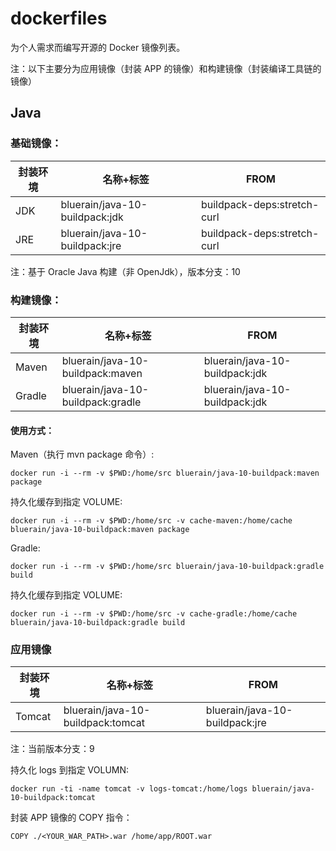 # dockerfiles
为个人需求而编写开源的 Docker 镜像列表。

注：以下主要分为应用镜像（封装 APP 的镜像）和构建镜像（封装编译工具链的镜像）

## Java

### 基础镜像：

|封装环境|名称+标签|FROM|
|-------|--------|--------|
|JDK|bluerain/java-10-buildpack:jdk|buildpack-deps:stretch-curl|
|JRE|bluerain/java-10-buildpack:jre|buildpack-deps:stretch-curl|

注：基于 Oracle Java 构建（非 OpenJdk），版本分支：10


### 构建镜像：

|封装环境|名称+标签|FROM|
|-------|--------|--------|
|Maven|bluerain/java-10-buildpack:maven|bluerain/java-10-buildpack:jdk|
|Gradle|bluerain/java-10-buildpack:gradle|bluerain/java-10-buildpack:jdk|

#### 使用方式：

Maven（执行 mvn package 命令）:

````
docker run -i --rm -v $PWD:/home/src bluerain/java-10-buildpack:maven package
````

持久化缓存到指定 VOLUME:

````
docker run -i --rm -v $PWD:/home/src -v cache-maven:/home/cache bluerain/java-10-buildpack:maven package
````

Gradle:

````
docker run -i --rm -v $PWD:/home/src bluerain/java-10-buildpack:gradle build
````

持久化缓存到指定 VOLUME:

````
docker run -i --rm -v $PWD:/home/src -v cache-gradle:/home/cache bluerain/java-10-buildpack:gradle build
````

### 应用镜像

|封装环境|名称+标签|FROM|
|-------|--------|--------|
|Tomcat|bluerain/java-10-buildpack:tomcat|bluerain/java-10-buildpack:jre|

注：当前版本分支：9

持久化 logs 到指定 VOLUMN:

````
docker run -ti -name tomcat -v logs-tomcat:/home/logs bluerain/java-10-buildpack:tomcat
````

封装 APP 镜像的 COPY 指令：

````
COPY ./<YOUR_WAR_PATH>.war /home/app/ROOT.war
````
